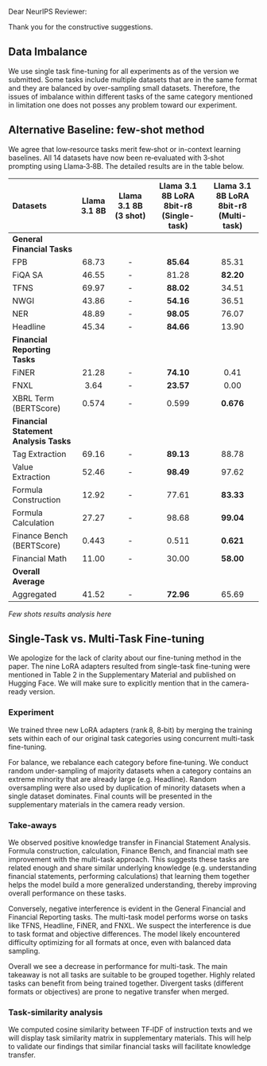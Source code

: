Dear NeurIPS Reviewer:

Thank you for the constructive suggestions. 
## Data Imbalance 
We use single task fine-tuning for all experiments as of the version we submitted. Some tasks include multiple datasets that are in the same format and they are balanced by over-sampling small datasets. Therefore, the issues of imbalance within different tasks of the same category mentioned in limitation one does not posses any problem toward our experiment. 

## Alternative Baseline: few-shot method
We agree that low‑resource tasks merit few‑shot or in-context learning baselines. All 14 datasets have now been re‑evaluated with 3‑shot prompting using Llama‑3‑8B. The detailed results are in the table below. 

| **Datasets**                           | **Llama 3.1 8B** | **Llama 3.1 8B (3 shot)** | **Llama 3.1 8B LoRA 8bit-r8** (Single-task) | **Llama 3.1 8B LoRA 8bit-r8 (Multi-task)** |
| :------------------------------------- | :--------------: | :-----------------------: | :-----------------------------------------: | :----------------------------------------: |
| **General Financial Tasks**            |                  |                           |                                             |                                            |
| FPB                                    |      68.73       |             -             |                  **85.64**                  |                   85.31                    |
| FiQA SA                                |      46.55       |             -             |                    81.28                    |                 **82.20**                  |
| TFNS                                   |      69.97       |             -             |                  **88.02**                  |                   34.51                    |
| NWGI                                   |      43.86       |             -             |                  **54.16**                  |                   36.51                    |
| NER                                    |      48.89       |             -             |                  **98.05**                  |                   76.07                    |
| Headline                               |      45.34       |             -             |                  **84.66**                  |                   13.90                    |
| **Financial Reporting Tasks**          |                  |                           |                                             |                                            |
| FiNER                                  |      21.28       |             -             |                  **74.10**                  |                    0.41                    |
| FNXL                                   |       3.64       |             -             |                  **23.57**                  |                    0.00                    |
| XBRL Term (BERTScore)                  |      0.574       |             -             |                    0.599                    |                 **0.676**                  |
| **Financial Statement Analysis Tasks** |                  |                           |                                             |                                            |
| Tag Extraction                         |      69.16       |             -             |                  **89.13**                  |                   88.78                    |
| Value Extraction                       |      52.46       |             -             |                  **98.49**                  |                   97.62                    |
| Formula Construction                   |      12.92       |             -             |                    77.61                    |                 **83.33**                  |
| Formula Calculation                    |      27.27       |             -             |                    98.68                    |                 **99.04**                  |
| Finance Bench (BERTScore)              |      0.443       |             -             |                    0.511                    |                 **0.621**                  |
| Financial Math                         |      11.00       |             -             |                    30.00                    |                 **58.00**                  |
| **Overall Average**                    |                  |                           |                                             |                                            |
| Aggregated                             |      41.52       |             -             |                  **72.96**                  |                   65.69                    |

*Few shots results analysis here*

## Single-Task vs. Multi-Task Fine-tuning

We apologize for the lack of clarity about our fine-tuning method in the paper. The nine LoRA adapters resulted from single-task fine-tuning were mentioned in Table 2 in the Supplementary Material and published on Hugging Face. We will make sure to explicitly mention that in the camera-ready version. 

### Experiment
We trained three new LoRA adapters (rank 8, 8‑bit) by merging the training sets within each of our original task categories using concurrent multi-task fine-tuning. 

For balance, we rebalance each category before fine‑tuning.  We conduct random under-sampling of majority datasets when a category contains an extreme minority that are already large (e.g. Headline). Random oversampling were also used by duplication of minority datasets when a single dataset dominates.  Final counts will be presented in the supplementary materials in the camera ready version. 

### Take‑aways
We observed positive knowledge transfer in Financial Statement Analysis. Formula construction, calculation, Finance Bench, and financial math see improvement with the multi-task approach. This suggests these tasks are related enough and share similar underlying knowledge (e.g. understanding financial statements, performing calculations) that learning them together helps the model build a more generalized understanding, thereby improving overall performance on these tasks.

Conversely, negative interference is evident in the General Financial and Financial Reporting tasks. The multi-task model performs worse on tasks like TFNS, Headline, FiNER, and FNXL. We suspect the interference is due to task format and objective differences. The model likely encountered difficulty optimizing for all formats at once, even with balanced data sampling.

Overall we see a decrease in performance for multi-task. The main takeaway is not all tasks are suitable to be grouped together. Highly related tasks can benefit from being trained together. Divergent tasks (different formats or objectives) are prone to negative transfer when merged. 

### Task‑similarity analysis
We computed cosine similarity between TF‑IDF of instruction texts and we will display task similarity matrix in supplementary materials. This will help to validate our findings that similar financial tasks will facilitate knowledge transfer. 

